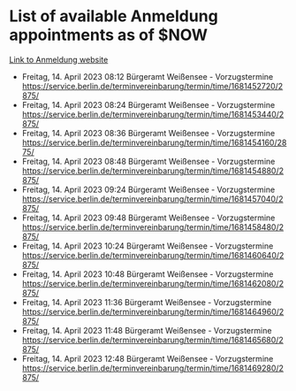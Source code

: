 # List of available Anmeldung appointments as of $NOW
[Link to Anmeldung website](https://service.berlin.de/terminvereinbarung/termin/tag.php?termin=1&anliegen[]=120686&dienstleisterlist=122210,122217,327316,122219,327312,122227,327314,122231,327346,122243,327348,122254,122252,329742,122260,329745,122262,329748,122271,327278,122273,327274,122277,327276,330436,122280,327294,122282,327290,122284,327292,122291,327270,122285,327266,122286,327264,122296,327268,150230,329760,122297,327286,122294,327284,122312,329763,122314,329775,122304,327330,122311,327334,122309,327332,317869,122281,327352,122279,329772,122283,122276,327324,122274,327326,122267,329766,122246,327318,122251,327320,122257,327322,122208,327298,122226,327300&herkunft=http%3A%2F%2Fservice.berlin.de%2Fdienstleistung%2F120686%2F)
- Freitag, 14. April 2023 08:12 Bürgeramt Weißensee - Vorzugstermine https://service.berlin.de/terminvereinbarung/termin/time/1681452720/2875/
- Freitag, 14. April 2023 08:24 Bürgeramt Weißensee - Vorzugstermine https://service.berlin.de/terminvereinbarung/termin/time/1681453440/2875/
- Freitag, 14. April 2023 08:36 Bürgeramt Weißensee - Vorzugstermine https://service.berlin.de/terminvereinbarung/termin/time/1681454160/2875/
- Freitag, 14. April 2023 08:48 Bürgeramt Weißensee - Vorzugstermine https://service.berlin.de/terminvereinbarung/termin/time/1681454880/2875/
- Freitag, 14. April 2023 09:24 Bürgeramt Weißensee - Vorzugstermine https://service.berlin.de/terminvereinbarung/termin/time/1681457040/2875/
- Freitag, 14. April 2023 09:48 Bürgeramt Weißensee - Vorzugstermine https://service.berlin.de/terminvereinbarung/termin/time/1681458480/2875/
- Freitag, 14. April 2023 10:24 Bürgeramt Weißensee - Vorzugstermine https://service.berlin.de/terminvereinbarung/termin/time/1681460640/2875/
- Freitag, 14. April 2023 10:48 Bürgeramt Weißensee - Vorzugstermine https://service.berlin.de/terminvereinbarung/termin/time/1681462080/2875/
- Freitag, 14. April 2023 11:36 Bürgeramt Weißensee - Vorzugstermine https://service.berlin.de/terminvereinbarung/termin/time/1681464960/2875/
- Freitag, 14. April 2023 11:48 Bürgeramt Weißensee - Vorzugstermine https://service.berlin.de/terminvereinbarung/termin/time/1681465680/2875/
- Freitag, 14. April 2023 12:48 Bürgeramt Weißensee - Vorzugstermine https://service.berlin.de/terminvereinbarung/termin/time/1681469280/2875/
